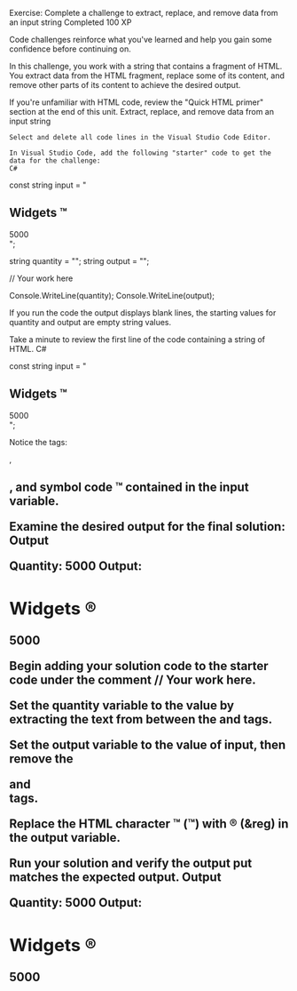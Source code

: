 Exercise: Complete a challenge to extract, replace, and remove data from an input string
Completed 100 XP

Code challenges reinforce what you've learned and help you gain some confidence before continuing on.

In this challenge, you work with a string that contains a fragment of HTML. You extract data from the HTML fragment, replace some of its content, and remove other parts of its content to achieve the desired output.

If you're unfamiliar with HTML code, review the "Quick HTML primer" section at the end of this unit.
Extract, replace, and remove data from an input string

    Select and delete all code lines in the Visual Studio Code Editor.

    In Visual Studio Code, add the following "starter" code to get the data for the challenge:
    C# 

const string input = "<div><h2>Widgets &trade;</h2><span>5000</span></div>";

string quantity = "";
string output = "";

// Your work here

Console.WriteLine(quantity);
Console.WriteLine(output);

If you run the code the output displays blank lines, the starting values for quantity and output are empty string values.

Take a minute to review the first line of the code containing a string of HTML.
C#

const string input = "<div><h2>Widgets &trade;</h2><span>5000</span></div>";

Notice the tags:<div>,<h2>,<span> and symbol code &trade; contained in the input variable.

Examine the desired output for the final solution:
Output

Quantity: 5000
Output: <h2>Widgets &reg;</h2><span>5000</span>

Begin adding your solution code to the starter code under the comment // Your work here.

Set the quantity variable to the value by extracting the text from between the <span> and </span> tags.

Set the output variable to the value of input, then remove the <div> and </div> tags.

Replace the HTML character ™ (&trade;) with ® (&reg) in the output variable.

Run your solution and verify the output put matches the expected output.
Output

Quantity: 5000
Output: <h2>Widgets &reg;</h2><span>5000</span>